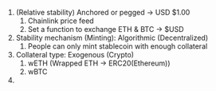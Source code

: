 1. (Relative stability) Anchored or pegged -> USD $1.00
   1. Chainlink price feed
   2. Set a function to exchange ETH & BTC -> $USD
2. Stability mechanism (Minting): Algorithmic (Decentralized)
   1. People can only mint stablecoin with enough collateral
3. Collateral type: Exogenous (Crypto)
   1. wETH (Wrapped ETH -> ERC20(Ethereum))
   2. wBTC
4. 